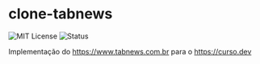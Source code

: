 # clone-tabnews

![MIT License](https://img.shields.io/badge/license-MIT-green)
![Status](https://img.shields.io/badge/status-em%20desenvolvimento-yellow)

Implementação do https://www.tabnews.com.br para o https://curso.dev
